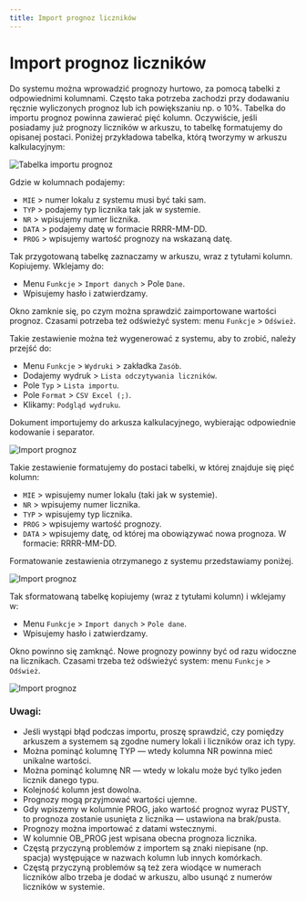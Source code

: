 ```yaml
---
title: Import prognoz liczników
---
```


# Import prognoz liczników

Do systemu można wprowadzić prognozy hurtowo, za pomocą tabelki z odpowiednimi kolumnami. Często taka potrzeba zachodzi przy dodawaniu ręcznie wyliczonych prognoz lub ich powiększaniu np. o 10%. Tabelka do importu prognoz powinna zawierać pięć kolumn. Oczywiście, jeśli posiadamy już prognozy liczników w arkuszu, to tabelkę formatujemy do opisanej postaci. Poniżej przykładowa tabelka, którą tworzymy w arkuszu kalkulacyjnym:

![Tabelka importu prognoz](tabelkaimpprog.png)

Gdzie w kolumnach podajemy:

- `MIE` > numer lokalu z systemu musi być taki sam.
- `TYP` > podajemy typ licznika tak jak w systemie.
- `NR` > wpisujemy numer licznika.
- `DATA` > podajemy datę w formacie RRRR-MM-DD.
- `PROG` > wpisujemy wartość prognozy na wskazaną datę.

Tak przygotowaną tabelkę zaznaczamy w arkuszu, wraz z tytułami kolumn. Kopiujemy. Wklejamy do:

- Menu `Funkcje` > `Import danych` > Pole `Dane`.
- Wpisujemy hasło i zatwierdzamy. 

Okno zamknie się, po czym można sprawdzić zaimportowane wartości prognoz. Czasami potrzeba też odświeżyć system: menu `Funkcje` > `Odśwież`.

Takie zestawienie można też wygenerować z systemu, aby to zrobić, należy przejść do:

- Menu `Funkcje` > `Wydruki` > zakładka `Zasób`.
- Dodajemy wydruk > `Lista odczytywania liczników`.
- Pole `Typ` > `Lista importu`.
- Pole `Format` > `CSV Excel (;)`.
- Klikamy: `Podgląd wydruku`.

Dokument importujemy do arkusza kalkulacyjnego, wybierając odpowiednie kodowanie i separator.

![Import prognoz](importprognoz1.gif)

Takie zestawienie formatujemy do postaci tabelki, w której znajduje się pięć kolumn:

- `MIE` > wpisujemy numer lokalu (taki jak w systemie).
- `NR` > wpisujemy numer licznika.
- `TYP` > wpisujemy typ licznika.
- `PROG` > wpisujemy wartość prognozy.
- `DATA` > wpisujemy datę, od której ma obowiązywać nowa prognoza. W formacie: RRRR-MM-DD.

Formatowanie zestawienia otrzymanego z systemu przedstawiamy poniżej.

![Import prognoz](importprognoz2.gif)

Tak sformatowaną tabelkę kopiujemy (wraz z tytułami kolumn) i wklejamy w:

- Menu `Funkcje` > `Import danych` > `Pole dane`.
- Wpisujemy hasło i zatwierdzamy.

Okno powinno się zamknąć. Nowe prognozy powinny być od razu widoczne na licznikach. Czasami trzeba też odświeżyć system: menu `Funkcje` > `Odśwież`.

![Import prognoz](importprognoz3.gif)


### Uwagi:

- Jeśli wystąpi błąd podczas importu, proszę sprawdzić, czy pomiędzy arkuszem a systemem są zgodne numery lokali i liczników oraz ich typy.
- Można pominąć kolumnę TYP — wtedy kolumna NR powinna mieć unikalne wartości.
- Można pominąć kolumnę NR — wtedy w lokalu może być tylko jeden licznik danego typu.
- Kolejność kolumn jest dowolna.
- Prognozy mogą przyjmować wartości ujemne.
- Gdy wpiszemy w kolumnie PROG, jako wartość prognoz wyraz PUSTY, to prognoza zostanie usunięta z licznika — ustawiona na brak/pusta.
- Prognozy można importować z datami wstecznymi.
- W kolumnie OB_PROG jest wpisana obecna prognoza licznika.
- Częstą przyczyną problemów z importem są znaki niepisane (np. spacja) występujące w nazwach kolumn lub innych komórkach.
- Częstą przyczyną problemów są też zera wiodące w numerach liczników albo trzeba je dodać w arkuszu, albo usunąć z numerów liczników w systemie.